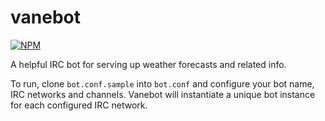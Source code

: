 vanebot
=======

[![NPM](https://nodei.co/npm/vanebot.png)](https://nodei.co/npm/vanebot/)

A helpful IRC bot for serving up weather forecasts and related info.

To run, clone `bot.conf.sample` into `bot.conf` and configure your bot name, IRC networks and channels. Vanebot will instantiate a unique bot instance for each configured IRC network.